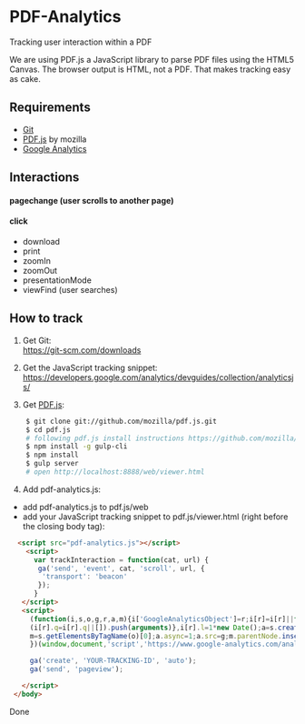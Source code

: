 # PDF-Analytics
Tracking user interaction within a PDF

We are using PDF.js a JavaScript library to parse PDF files using the HTML5 Canvas. The browser output is HTML, not a PDF. That makes tracking easy as cake.

## Requirements
* [Git](https://git-scm.com/downloads)
* [PDF.js](https://github.com/mozilla/pdf.js/) by mozilla
* [Google Analytics](https://analytics.google.com/)

## Interactions

#### pagechange (user scrolls to another page)

#### click
* download
* print
* zoomIn
* zoomOut
* presentationMode
* viewFind (user searches)

## How to track

1. Get Git:<br/>
https://git-scm.com/downloads

2. Get the JavaScript tracking snippet:<br/>
https://developers.google.com/analytics/devguides/collection/analyticsjs/

3. Get [PDF.js](https://github.com/mozilla/pdf.js/):
```bash
    $ git clone git://github.com/mozilla/pdf.js.git
    $ cd pdf.js
    # following pdf.js install instructions https://github.com/mozilla/pdf.js#getting-the-code:
    $ npm install -g gulp-cli
    $ npm install
    $ gulp server
    # open http://localhost:8888/web/viewer.html
```

4. Add pdf-analytics.js:
  - add pdf-analytics.js to pdf.js/web
  - add your JavaScript tracking snippet to pdf.js/viewer.html (right before the closing body tag):

  ```html
    <script src="pdf-analytics.js"></script>
      <script>
        var trackInteraction = function(cat, url) {
         ga('send', 'event', cat, 'scroll', url, {
          'transport': 'beacon'
         });
        }
     </script>
     <script>
       (function(i,s,o,g,r,a,m){i['GoogleAnalyticsObject']=r;i[r]=i[r]||function(){
       (i[r].q=i[r].q||[]).push(arguments)},i[r].l=1*new Date();a=s.createElement(o),
       m=s.getElementsByTagName(o)[0];a.async=1;a.src=g;m.parentNode.insertBefore(a,m)
       })(window,document,'script','https://www.google-analytics.com/analytics.js','ga');

       ga('create', 'YOUR-TRACKING-ID', 'auto');
       ga('send', 'pageview');

     </script>
   </body>
  ```
  Done
